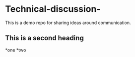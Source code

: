 # Technical-discussion-
This is a demo repo for sharing ideas around communication. 


## This is a second heading 
*one
*two
